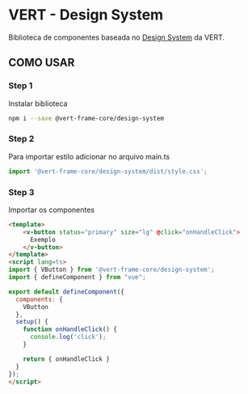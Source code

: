 # VERT - Design System 

Biblioteca de componentes baseada no [Design System](https://design.vert-capital.com/) da VERT.

## COMO USAR

### Step 1
Instalar biblioteca

```bash
npm i --save @vert-frame-core/design-system
```

### Step 2
Para importar estilo adicionar no arquivo main.ts

```typescript
import '@vert-frame-core/design-system/dist/style.css';
```

### Step 3
Importar os componentes

```html
<template>
    <v-button status="primary" size="lg" @click="onHandleClick">
      Exemplo
    </v-button>
</template>
<script lang=ts>
import { VButton } from '@vert-frame-core/design-system';
import { defineComponent } from "vue";

export default defineComponent({
  components: {
    VButton
  },
  setup() {
    function onHandleClick() {
      console.log('click');
    }

    return { onHandleClick }
  }
});
</script>
```
